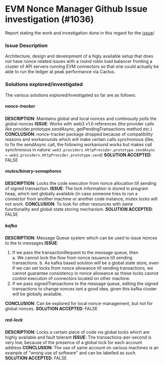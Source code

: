 # EVM Nonce Manager Github Issue investigation (#1036)
Report stating the work and investigation done in this regard for the [issue](https://github.com/hyperledger/cactus/issues/1036)/


### Issue Description
Architecture, design and development of a higly available setup that does not have nonce related issues with a round robin load balancer fronting a cluster of API servers running EVM connectors so that one could actually be able to run the ledger at peak performance via Cactus.


### Solutions explored/investigated
The various solutions explored/investigated so far are as follows:

##### **nonce-tracker**
**DESCRIPTION**: Maintains global and local nonces and continously polls the global nonces
**ISSUE**: Works with web3 v1.0 references (the provider calls like provider.prototype.sendAsync, getPendingTransactions method etc.)
**CONCLUSION**: nonce-tracker package dropped because of compatibility reasons and workarounds which will make certain calls synchronous (like, to fix the sendAsync call, the following workaround works but makes call synchronous in nature: 
`web3.providers.HttpProvider.prototype.sendAsync = web3.providers.HttpProvider.prototype.send`)
**SOLUTION ACCEPTED**: FALSE

##### **mutex/binary-semaphores**
**DESCRIPTION**: Locks the code execution from nonce allocation till sending of signed transaction.
**ISSUE**: The lock information is stored in program heap, which isnt globally available (in case someone tries to run a connector from another machine or another code instance, mutex locks will not work.
**CONCLUSION**: To look for other resources with same functionality and global state storing mechanism.
**SOLUTION ACCEPTED**: FALSE

##### **kafka**
**DESCRIPTION**: Message Queue system which can be used to issue nonces to the tx messages
**ISSUE**:
1. If we pass the transactionRequest to the message queue, then   
	   a. We cannot lock the flow from nonce issuance till sending transactions. 
	b. As kafka based solution will be a global state store, even if we can set locks from nonce allowance till sending transactions, we cannot guarantee consistency in nonce allowance as these locks cannot control execution of connectors located on other machine.
2. If we pass signedTransactions to the message queue, editing the signed transactions to change nonces isnt a good idea, given this kafka cluster will be globally available.  

**CONCLUSION**: Can be explored for local nonce-management, but not for global nonces.
**SOLUTION ACCEPTED**: FALSE

##### red-lock
**DESCRIPTION**: Locks a certain piece of code via global locks which are highly available and fault tolerant
**ISSUE**: The transactions-per-second is very low, because of the presence of a global lock for each account address
**CONCLUSION**: The use of same account on various machines is an example of "wrong use of software" and can be labelled as such.
**SOLUTION ACCEPTED**: FALSE